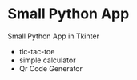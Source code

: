 # Small Python App
Small Python App in Tkinter
- tic-tac-toe
- simple calculator
- Qr Code Generator
